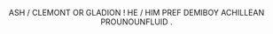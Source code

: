 <p align="center">
   ASH / CLEMONT OR GLADION !   HE / HIM PREF   DEMIBOY ACHILLEAN PROUNOUNFLUID .
</p>

